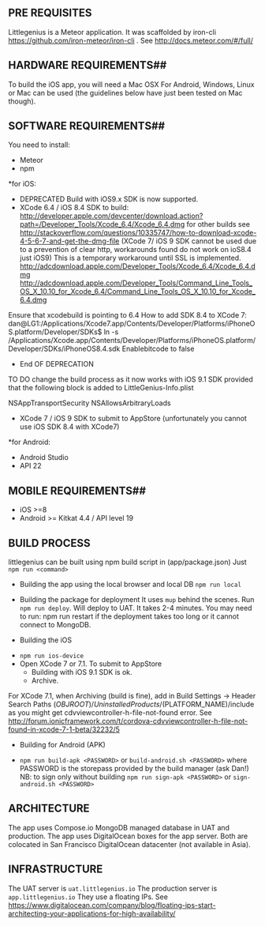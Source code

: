 ## PRE REQUISITES ##
Littlegenius is a Meteor application. It was scaffolded by iron-cli https://github.com/iron-meteor/iron-cli .
See http://docs.meteor.com/#/full/

## HARDWARE REQUIREMENTS##
To build the iOS app, you will need a Mac OSX
For Android, Windows, Linux or Mac can be used (the guidelines below have just been tested on Mac though).

## SOFTWARE REQUIREMENTS##
You need to install:
- Meteor
- npm

*for iOS:
- DEPRECATED Build with iOS9.x SDK is now supported. 
- XCode 6.4 / iOS 8.4 SDK to build:  http://developer.apple.com/devcenter/download.action?path=/Developer_Tools/Xcode_6.4/Xcode_6.4.dmg
 for other builds see http://stackoverflow.com/questions/10335747/how-to-download-xcode-4-5-6-7-and-get-the-dmg-file
 (XCode 7/ iOS 9 SDK cannot be used due to a prevention of clear http, workarounds found do not work on ioS8.4 just iOS9)
 This is a temporary workaround until SSL is implemented.
http://adcdownload.apple.com/Developer_Tools/Xcode_6.4/Xcode_6.4.dmg
http://adcdownload.apple.com/Developer_Tools/Command_Line_Tools_OS_X_10.10_for_Xcode_6.4/Command_Line_Tools_OS_X_10.10_for_Xcode_6.4.dmg

Ensure that xcodebuild is pointing to 6.4
How to add SDK 8.4 to XCode 7:
dan@LG1:/Applications/Xcode7.app/Contents/Developer/Platforms/iPhoneOS.platform/Developer/SDKs$ ln -s /Applications/Xcode.app/Contents/Developer/Platforms/iPhoneOS.platform/Developer/SDKs/iPhoneOS8.4.sdk
Enablebitcode to false
- End OF DEPRECATION 

TO DO change the build process as it now works with iOS 9.1 SDK provided that the following block is added to LittleGenius-Info.plist

<key>NSAppTransportSecurity</key>
<dict>
	<key>NSAllowsArbitraryLoads</key>
	<true/>
</dict>

- XCode 7 / iOS 9 SDK to submit to AppStore (unfortunately you cannot use iOS SDK 8.4 with XCode7)

*for Android:
- Android Studio
- API 22

## MOBILE REQUIREMENTS##
- iOS >=8
- Android >= Kitkat 4.4 / API level 19

## BUILD PROCESS ##

littlegenius can be built using npm build script in (app/package.json)
Just `npm run <command>`

* Building the app using the local browser and local DB
`npm run local`

* Building the package for deployment
It uses `mup` behind the scenes.
Run `npm run deploy`. Will deploy to UAT. It takes 2-4 minutes.
You may need to run: npm run restart if the deployment takes too long or it cannot connect to MongoDB.

* Building the iOS
- `npm run ios-device`
- Open XCode 7 or 7.1. To submit to AppStore
  - Building with iOS 9.1 SDK is ok.
  - Archive.

For XCode 7.1, when Archiving (build is fine), add in Build Settings -> Header Search Paths
$(OBJROOT)/UninstalledProducts/$(PLATFORM_NAME)/include
as you might get cdvviewcontroller-h-file-not-found error.
See http://forum.ionicframework.com/t/cordova-cdvviewcontroller-h-file-not-found-in-xcode-7-1-beta/32232/5

* Building for Android (APK)
- `npm run build-apk <PASSWORD>` or `build-android.sh <PASSWORD>`
where PASSWORD is the storepass provided by the build manager (ask Dan!)
NB: to sign only without building `npm run sign-apk <PASSWORD>` or `sign-android.sh <PASSWORD>`

## ARCHITECTURE ##
The app uses Compose.io MongoDB managed database in UAT and production.
The app uses DigitalOcean boxes for the app server.
Both are colocated in San Francisco DigitalOcean datacenter (not available in Asia).

## INFRASTRUCTURE ##
The UAT server is `uat.littlegenius.io`
The production server is `app.littlegenius.io`
They use a floating IPs. See https://www.digitalocean.com/company/blog/floating-ips-start-architecting-your-applications-for-high-availability/